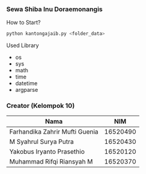 ### Sewa Shiba Inu Doraemonangis

How to Start?
```python
python kantongajaib.py <folder_data>
```

Used Library
- os
- sys
- math
- time
- datetime
- argparse

### Creator (Kelompok 10)
| Nama               | NIM     |
|--------------------|---------|
| Farhandika Zahrir Mufti Guenia | 16520490 |
| M Syahrul Surya Putra | 16520430 |
| Yakobus Iryanto Prasethio | 16520120 |
| Muhammad Rifqi Riansyah M | 16520370 |
